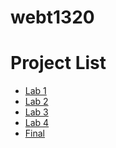 # webt1320

<h1>Project List</h1>
<ul>
    <li> 
    <a href="lab1/index.html" target="_blank">Lab 1</a>
    </li>
    <li>
    <a href="lab2/index.html" target="_blank">Lab 2</a>
    </li>
    <li>
    <a href="lab3/index.html" target="_blank">Lab 3</a>
    </li>
     <li>
    <a href="lab4/index.html" target="_blank">Lab 4</a>
    </li>
     <li>
    <a href="final/index.html" target="_blank">Final</a>
    </li>
    
</ul>